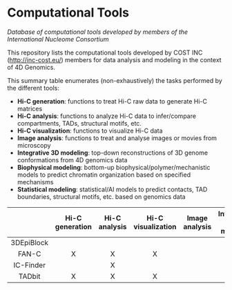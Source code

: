 # Computational Tools
*Database of computational tools developed by members of the International Nucleome Consortium*

This repository lists the computational tools developed by COST INC (http://inc-cost.eu/) members for data analysis and modeling in the context of 4D Genomics.

This summary table enumerates (non-exhaustively) the tasks performed by the different tools:
- **Hi-C generation**: functions to treat Hi-C raw data to generate Hi-C matrices 
- **Hi-C analysis**: functions to analyze Hi-C data to infer/compare compartments, TADs, structural motifs, etc. 
- **Hi-C visualization**: functions to visualize Hi-C data 
- **Image analysis**: functions to treat and analyse images or movies from microscopy 
- **Integrative 3D modeling**: top-down reconstructions of 3D genome conformations from 4D genomics data 
- **Biophysical modeling**: bottom-up biophysical/polymer/mechanistic models to predict chromatin organization based on specified mechanisms 
- **Statistical modeling**: statistical/AI models to predict contacts, TAD boundaries, structural motifs, etc. based on genomics data


|   | Hi-C generation | Hi-C analysis | Hi-C visualization | Image analysis | Integrative 3D modeling | Biophysical modeling | Statistical modeling |
| :---------: | :----: |:----: |:----: |:----: |:----: |:----: |:----: |
| 3DEpiBlock |  |  | | | | X| |
|FAN-C | X | X |X | | | | |
| IC-Finder  |   | X | | | | | |
| TADbit | X | X |X | | X| | |
